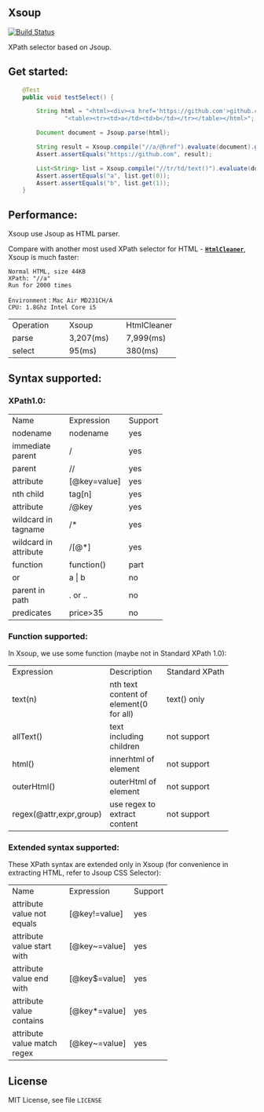 Xsoup
----
[![Build Status](https://api.travis-ci.org/code4craft/xsoup.png?branch=master)](https://travis-ci.org/code4craft/xsoup)

XPath selector based on Jsoup.

## Get started:

```java
    @Test
    public void testSelect() {

        String html = "<html><div><a href='https://github.com'>github.com</a></div>" +
                "<table><tr><td>a</td><td>b</td></tr></table></html>";

        Document document = Jsoup.parse(html);

        String result = Xsoup.compile("//a/@href").evaluate(document).get();
        Assert.assertEquals("https://github.com", result);

        List<String> list = Xsoup.compile("//tr/td/text()").evaluate(document).list();
        Assert.assertEquals("a", list.get(0));
        Assert.assertEquals("b", list.get(1));
    }
```

## Performance:

Xsoup use Jsoup as HTML parser. 

Compare with another most used XPath selector for HTML - [**`HtmlCleaner`**](http://htmlcleaner.sourceforge.net/), Xsoup is much faster:

	Normal HTML, size 44KB
	XPath: "//a"	
	Run for 2000 times

	Environment：Mac Air MD231CH/A 
	CPU: 1.8Ghz Intel Core i5

<table>
    <tr>
        <td width="100">Operation</td>
        <td width="100">Xsoup</td>
        <td>HtmlCleaner</td>
    </tr>
    <tr>
        <td>parse</td>
        <td>3,207(ms)</td>
        <td>7,999(ms)</td>
    </tr>
    <tr>
        <td>select</td>
        <td>95(ms)</td>
        <td>380(ms)</td>
    </tr>
</table>

## Syntax supported:

### XPath1.0:

<table>
    <tr>
        <td width="100">Name</td>
        <td width="100">Expression</td>
        <td>Support</td>
    </tr>
    <tr>
        <td>nodename</td>
        <td>nodename</td>
        <td>yes</td>
    </tr>
    <tr>
        <td>immediate parent</td>
        <td>/</td>
        <td>yes</td>
    </tr>
    <tr>
        <td>parent</td>
        <td>//</td>
        <td>yes</td>
    </tr>
    <tr>
        <td>attribute</td>
        <td>[@key=value]</td>
        <td>yes</td>
    </tr>
    <tr>
        <td>nth child</td>
        <td>tag[n]</td>
        <td>yes</td>
    </tr>
    <tr>
        <td>attribute</td>
        <td>/@key</td>
        <td>yes</td>
    </tr>
    <tr>
        <td>wildcard in tagname</td>
        <td>/*</td>
        <td>yes</td>
    </tr>
    <tr>
        <td>wildcard in attribute</td>
        <td>/[@*]</td>
        <td>yes</td>
    </tr>
    <tr>
        <td>function</td>
        <td>function()</td>
        <td>part</td>
    </tr>
    <tr>
        <td>or</td>
        <td>a | b</td>
        <td>no</td>
    </tr>
    <tr>
        <td>parent in path</td>
        <td>. or ..</td>
        <td>no</td>
    </tr>
    <tr>
        <td>predicates</td>
        <td>price>35</td>
        <td>no</td>
    </tr>
</table>

### Function supported:

In Xsoup, we use some function (maybe not in Standard XPath 1.0):

<table>
    <tr>
        <td width="100">Expression</td>
        <td width="100">Description</td>
        <td>Standard XPath</td>
    </tr>
    <tr>
        <td width="100">text(n)</td>
        <td width="100">nth text content of element(0 for all)</td>
        <td>text() only</td>
    </tr>
        <tr>
        <td width="100">allText()</td>
        <td width="100">text including children</td>
        <td>not support</td>
    </tr>
    <tr>
        <td width="100">html()</td>
        <td width="100">innerhtml of element</td>
        <td>not support</td>
    </tr>
    <tr>
        <td width="100">outerHtml()</td>
        <td width="100">outerHtml of element</td>
        <td>not support</td>
    </tr>
    <tr>
        <td width="100">regex(@attr,expr,group)</td>
        <td width="100">use regex to extract content</td>
        <td>not support</td>
    </tr>
</table>

### Extended syntax supported:

These XPath syntax are extended only in Xsoup (for convenience in extracting HTML, refer to Jsoup CSS Selector):

<table>
    <tr>
        <td width="100">Name</td>
        <td width="100">Expression</td>
        <td>Support</td>
    </tr>
    <tr>
        <td>attribute value not equals</td>
        <td>[@key!=value]</td>
        <td>yes</td>
    </tr>
    <tr>
        <td>attribute value start with</td>
        <td>[@key~=value]</td>
        <td>yes</td>
    </tr>
    <tr>
        <td>attribute value end with</td>
        <td>[@key$=value]</td>
        <td>yes</td>
    </tr>
    <tr>
        <td>attribute value contains</td>
        <td>[@key*=value]</td>
        <td>yes</td>
    </tr>
    <tr>
        <td>attribute value match regex</td>
        <td>[@key~=value]</td>
        <td>yes</td>
    </tr>
</table>

## License

MIT License, see file `LICENSE`